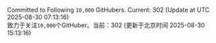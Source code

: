 Committed to Following `10,000` GitHubers. Current: <!-- FOLLOWING_COUNT -->302<!-- FOLLOWING_COUNT --> (Update at UTC <!-- LAST_UPDATED -->2025-08-30 07:13:16<!-- LAST_UPDATED -->)<br>
致力于关注`10,000`个GitHuber。当前：<!-- FOLLOWING_COUNT -->302<!-- FOLLOWING_COUNT --> (更新于北京时间 <!-- LAST_UPDATED_CST -->2025-08-30 15:13:16<!-- LAST_UPDATED_CST -->)
